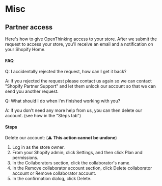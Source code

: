 # Misc

## Partner access
Here's how to give OpenThinking access to your store.
After we submit the request to access your store, you'll receive an email and a notification on your Shopify Home.

<!-- tabs:start -->
#### **FAQ**

Q: I accidentally rejected the request, how can I get it back?

A: If you rejected the request please contact us again so we can contact "Shopify Partner Support" and let them unlock our account so that we can send you another request.



Q: What should I do when I'm finished working with you?

A: If you don't need any more help from us, you can then delete our account. (see how in the "Steps tab")

#### **Steps**

Delete our account: (⚠️ __This action cannot be undone__)
1. Log in as the store owner.
1. From your Shopify admin, click Settings, and then click Plan and permissions.
1. In the Collaborators section, click the collaborator's name.
1. In the Remove collaborator account section, click Delete collaborator account or Remove collaborator account.
1. In the confirmation dialog, click Delete.
<!-- tabs:end -->

